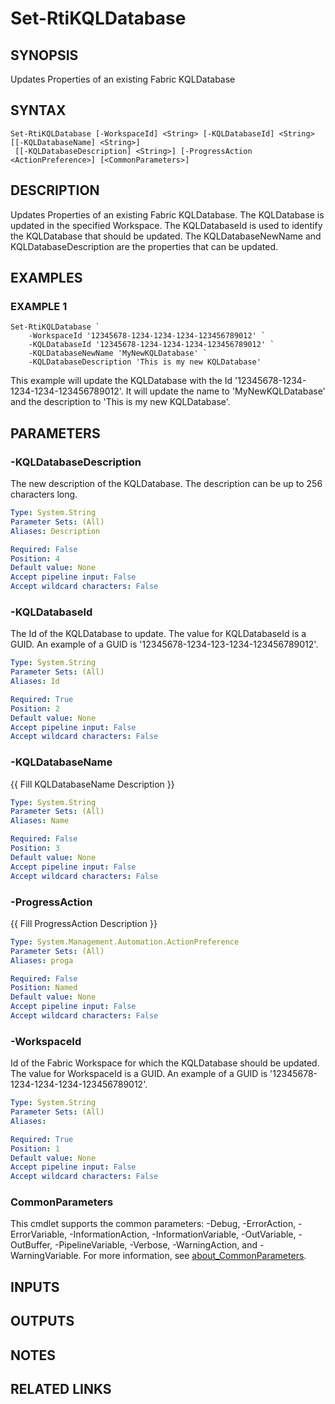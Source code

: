 # Set-RtiKQLDatabase

## SYNOPSIS
Updates Properties of an existing Fabric KQLDatabase

## SYNTAX

```
Set-RtiKQLDatabase [-WorkspaceId] <String> [-KQLDatabaseId] <String> [[-KQLDatabaseName] <String>]
 [[-KQLDatabaseDescription] <String>] [-ProgressAction <ActionPreference>] [<CommonParameters>]
```

## DESCRIPTION
Updates Properties of an existing Fabric KQLDatabase.
The KQLDatabase is updated 
in the specified Workspace.
The KQLDatabaseId is used to identify the KQLDatabase
that should be updated.
The KQLDatabaseNewName and KQLDatabaseDescription are the 
properties that can be updated.

## EXAMPLES

### EXAMPLE 1
```
Set-RtiKQLDatabase `
    -WorkspaceId '12345678-1234-1234-1234-123456789012' `
    -KQLDatabaseId '12345678-1234-1234-1234-123456789012' `
    -KQLDatabaseNewName 'MyNewKQLDatabase' `
    -KQLDatabaseDescription 'This is my new KQLDatabase'
```

This example will update the KQLDatabase with the Id '12345678-1234-1234-1234-123456789012'.
It will update the name to 'MyNewKQLDatabase' and the description to 'This is my new KQLDatabase'.

## PARAMETERS

### -KQLDatabaseDescription
The new description of the KQLDatabase.
The description can be up to 256 characters long.

```yaml
Type: System.String
Parameter Sets: (All)
Aliases: Description

Required: False
Position: 4
Default value: None
Accept pipeline input: False
Accept wildcard characters: False
```

### -KQLDatabaseId
The Id of the KQLDatabase to update.
The value for KQLDatabaseId is a GUID. 
An example of a GUID is '12345678-1234-123-1234-123456789012'.

```yaml
Type: System.String
Parameter Sets: (All)
Aliases: Id

Required: True
Position: 2
Default value: None
Accept pipeline input: False
Accept wildcard characters: False
```

### -KQLDatabaseName
{{ Fill KQLDatabaseName Description }}

```yaml
Type: System.String
Parameter Sets: (All)
Aliases: Name

Required: False
Position: 3
Default value: None
Accept pipeline input: False
Accept wildcard characters: False
```

### -ProgressAction
{{ Fill ProgressAction Description }}

```yaml
Type: System.Management.Automation.ActionPreference
Parameter Sets: (All)
Aliases: proga

Required: False
Position: Named
Default value: None
Accept pipeline input: False
Accept wildcard characters: False
```

### -WorkspaceId
Id of the Fabric Workspace for which the KQLDatabase should be updated.
The value for WorkspaceId is a GUID. 
An example of a GUID is '12345678-1234-1234-1234-123456789012'.

```yaml
Type: System.String
Parameter Sets: (All)
Aliases:

Required: True
Position: 1
Default value: None
Accept pipeline input: False
Accept wildcard characters: False
```

### CommonParameters
This cmdlet supports the common parameters: -Debug, -ErrorAction, -ErrorVariable, -InformationAction, -InformationVariable, -OutVariable, -OutBuffer, -PipelineVariable, -Verbose, -WarningAction, and -WarningVariable. For more information, see [about_CommonParameters](http://go.microsoft.com/fwlink/?LinkID=113216).

## INPUTS

## OUTPUTS

## NOTES

## RELATED LINKS
